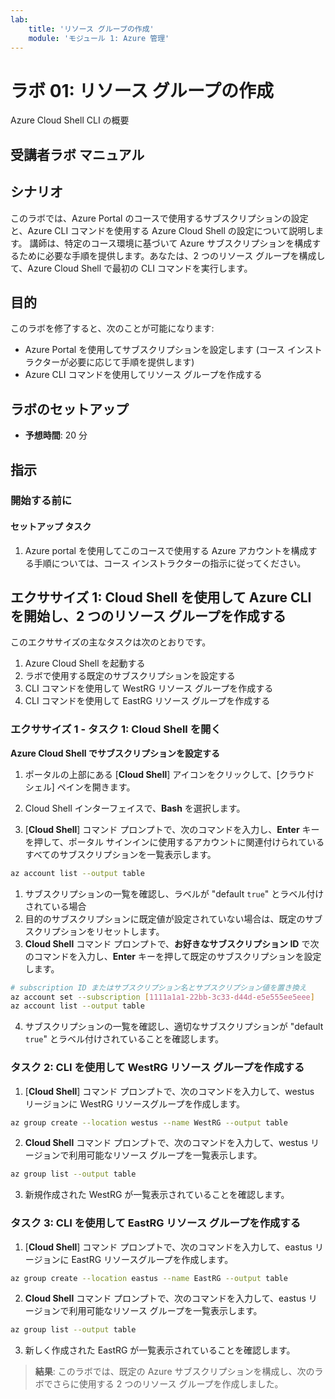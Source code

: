 ```yaml
---
lab:
    title: 'リソース グループの作成'
    module: 'モジュール 1: Azure 管理'
---
```


# ラボ 01: リソース グループの作成

Azure Cloud Shell CLI の概要

## 受講者ラボ マニュアル

## シナリオ

このラボでは、Azure Portal のコースで使用するサブスクリプションの設定と、Azure CLI コマンドを使用する Azure Cloud Shell の設定について説明します。  講師は、特定のコース環境に基づいて Azure サブスクリプションを構成するために必要な手順を提供します。あなたは、2 つのリソース グループを構成して、Azure Cloud Shell で最初の CLI コマンドを実行します。

## 目的

このラボを修了すると、次のことが可能になります:

* Azure Portal を使用してサブスクリプションを設定します (コース インストラクターが必要に応じて手順を提供します)
* Azure CLI コマンドを使用してリソース グループを作成する

## ラボのセットアップ

* **予想時間**: 20 分

## 指示

### 開始する前に

#### セットアップ タスク

1. Azure portal を使用してこのコースで使用する Azure アカウントを構成する手順については、コース インストラクターの指示に従ってください。

## エクササイズ 1: Cloud Shell を使用して Azure CLI を開始し、2 つのリソース グループを作成する

このエクササイズの主なタスクは次のとおりです。

1. Azure Cloud Shell を起動する
1. ラボで使用する既定のサブスクリプションを設定する
1. CLI コマンドを使用して WestRG リソース グループを作成する
1. CLI コマンドを使用して EastRG リソース グループを作成する

### エクササイズ 1 - タスク 1: Cloud Shell を開く

**Azure Cloud Shell でサブスクリプションを設定する**

1. ポータルの上部にある [**Cloud Shell**] アイコンをクリックして、[クラウド シェル] ペインを開きます。

1. Cloud Shell インターフェイスで、**Bash** を選択します。

1. [**Cloud Shell**] コマンド プロンプトで、次のコマンドを入力し、**Enter** キーを押して、ポータル サインインに使用するアカウントに関連付けられているすべてのサブスクリプションを一覧表示します。

```sh
az account list --output table
```

1. サブスクリプションの一覧を確認し、ラベルが "default `true`" とラベル付けされている場合
1. 目的のサブスクリプションに既定値が設定されていない場合は、既定のサブスクリプションをリセットします。
1. **Cloud Shell** コマンド プロンプトで、**お好きなサブスクリプション ID** で次のコマンドを入力し、**Enter** キーを押して既定のサブスクリプションを設定します。

```sh
# subscription ID またはサブスクリプション名とサブスクリプション値を置き換え
az account set --subscription [1111a1a1-22bb-3c33-d44d-e5e555ee5eee]
az account list --output table
```

4. サブスクリプションの一覧を確認し、適切なサブスクリプションが "default `true`" とラベル付けされていることを確認します。

### タスク 2: CLI を使用して WestRG リソース グループを作成する

1. [**Cloud Shell**] コマンド プロンプトで、次のコマンドを入力して、westus リージョンに WestRG リソースグループを作成します。

```sh
az group create --location westus --name WestRG --output table
```

2. **Cloud Shell** コマンド プロンプトで、次のコマンドを入力して、westus リージョンで利用可能なリソース グループを一覧表示します。

```sh
az group list --output table
```

3. 新規作成された WestRG が一覧表示されていることを確認します。

### タスク 3: CLI を使用して EastRG リソース グループを作成する

1. [**Cloud Shell**] コマンド プロンプトで、次のコマンドを入力して、eastus リージョンに EastRG リソースグループを作成します。

```sh
az group create --location eastus --name EastRG --output table
```

2. **Cloud Shell** コマンド プロンプトで、次のコマンドを入力して、eastus リージョンで利用可能なリソース グループを一覧表示します。

```sh
az group list --output table
```

3. 新しく作成された EastRG が一覧表示されていることを確認します。

> **結果**: このラボでは、既定の Azure サブスクリプションを構成し、次のラボでさらに使用する 2 つのリソース グループを作成しました。
